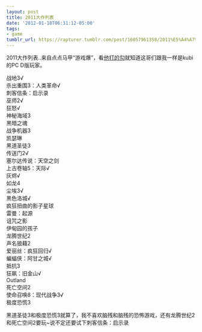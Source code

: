 ```yaml
---
layout: post
title: 2011大作列表
date: '2012-01-18T06:31:12-05:00'
tags:
- game
tumblr_url: https://rapturer.tumblr.com/post/16057961358/2011%E5%A4%A7%E4%BD%9C%E5%88%97%E8%A1%A8
---
```

2011大作列表..来自点点马甲“游戏爆”，看[他打的勾](http://gamebox.diandian.com/post/2012-01-01/14296887)就知道这哥们跟我一样是kubi的PC D版玩家。

战地3√  
杀出重围3：人类革命√  
刺客信条：启示录  
巫师2√  
狂怒√  
神秘海域3  
黑暗之魂  
战争机器3  
凯瑟琳  
黑道圣徒3  
传送门2√  
塞尔达传说：天空之剑  
上古卷轴5：天际√  
灰烬√  
如龙4  
尘埃3√  
黑色洛城√  
疯狂扭曲的影子星球  
雷曼：起源  
诅咒之影  
伊甸园的孩子  
龙腾世纪2  
声名狼藉2  
爱丽丝：疯狂回归√  
蝙蝠侠：阿甘之城√  
抵抗3  
狂飙：旧金山√  
Outland  
死亡空间2  
使命召唤8：现代战争3√   
极度恐慌3

黑道圣徒3和极度恐慌3就算了，我不喜欢脑残和脑残的恐怖游戏，还有龙腾世纪2和死亡空间2要玩~说不定还要试下刺客信条：启示录

